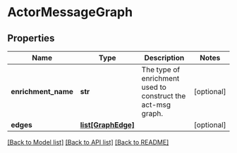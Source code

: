 # ActorMessageGraph

## Properties
Name | Type | Description | Notes
------------ | ------------- | ------------- | -------------
**enrichment_name** | **str** | The type of enrichment used to construct the act-msg graph. | [optional] 
**edges** | [**list[GraphEdge]**](GraphEdge.md) |  | [optional] 

[[Back to Model list]](../README.md#documentation-for-models) [[Back to API list]](../README.md#documentation-for-api-endpoints) [[Back to README]](../README.md)


